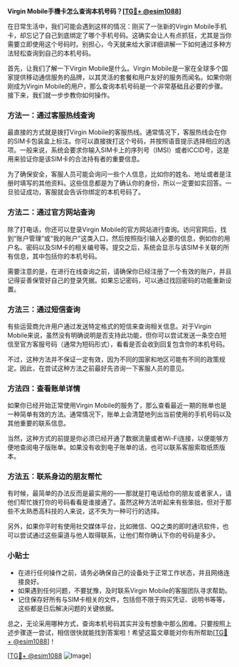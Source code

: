 **Virgin Mobile手機卡怎么查询本机号码？[[TG💪+ @esim1088](https://t.me/s/esim1088)]**

在日常生活中，我们可能会遇到这样的情况：刚买了一张新的Virgin Mobile手机卡，却忘记了自己到底绑定了哪个手机号码。这确实会让人有点抓狂，尤其是当你需要立即使用这个号码时。别担心，今天就来给大家详细讲解一下如何通过多种方法轻松查询到自己的本机号码。

首先，让我们了解一下Virgin Mobile是什么。Virgin Mobile是一家在全球多个国家提供移动通信服务的品牌，以其灵活的套餐和用户友好的服务而闻名。如果你刚刚成为Virgin Mobile的用户，那么查询本机号码是一个非常基础且必要的步骤。接下来，我们就一步步教你如何操作。

### 方法一：通过客服热线查询

最直接的方式就是拨打Virgin Mobile的客服热线。通常情况下，客服热线会在你的SIM卡包装盒上标注。你可以直接拨打这个号码，并按照语音提示选择相应的选项。一般来说，系统会要求你输入SIM卡上的序列号（IMSI）或者ICCID号，这是用来验证你是该SIM卡的合法持有者的重要信息。

为了确保安全，客服人员可能会询问一些个人信息，比如你的姓名、地址或者是注册时填写的其他资料。这些信息都是为了确认你的身份，所以一定要如实回答。一旦验证成功，客服就会告诉你绑定的本机号码了。

### 方法二：通过官方网站查询

除了打电话，你还可以登录Virgin Mobile的官方网站进行查询。访问官网后，找到“账户管理”或“我的账户”这类入口，然后按照指引输入必要的信息，例如你的用户名、密码以及SIM卡的相关编号等。提交之后，系统会显示与该SIM卡关联的所有信息，其中包括你的本机号码。

需要注意的是，在进行在线查询之前，请确保你已经注册了一个有效的账户，并且记得妥善保管好自己的登录凭据。如果忘记密码，可以通过找回密码的功能重新设置。

### 方法三：通过短信查询

有些运营商允许用户通过发送特定格式的短信来查询相关信息。对于Virgin Mobile来说，虽然没有明确说明是否支持此功能，但你可以尝试发送一条空白短信至官方客服号码（通常为短码形式），看看是否会收到回复包含你的本机号码。

不过，这种方法并不保证一定有效，因为不同的国家和地区可能有不同的政策规定。因此，在尝试这种方法之前最好先咨询一下客服人员的意见。

### 方法四：查看账单详情

如果你已经开始正常使用Virgin Mobile的服务了，那么查看最近一期的账单也是一种简单有效的方法。通常情况下，账单上会清楚地列出当前使用的手机号码以及其他重要的联系信息。

当然，这种方式的前提是你必须已经开通了数据流量或者Wi-Fi连接，以便能够方便地查阅电子版账单。如果没有收到电子账单的话，也可以联系客服索取纸质版本。

### 方法五：联系身边的朋友帮忙

有时候，最简单的办法反而是最实用的——那就是打电话给你的朋友或者家人，请他们帮忙拨打你的号码看看是谁接通了。虽然这种方法听起来有些笨拙，但对于那些不太熟悉高科技的人来说，这不失为一种可行的选择。

另外，如果你平时有使用社交媒体平台，比如微信、QQ之类的即时通讯软件，也可以尝试通过这些渠道与他人取得联系，让他们帮你确认下你的号码是多少。

### 小贴士

- 在进行任何操作之前，请务必确保自己的设备处于正常工作状态，并且网络连接良好。
- 如果遇到任何问题，不要犹豫，及时联系Virgin Mobile的客服团队寻求帮助。
- 记住保存好所有与SIM卡相关的文件，包括但不限于购买凭证、说明书等等，这些都是日后解决问题的关键依据。

总之，无论采用哪种方式，查询本机号码其实并没有想象中那么困难。只要按照上述步骤逐一尝试，相信很快就能找到答案啦！希望这篇文章能对你有所帮助[[TG💪+ @esim1088](https://t.me/s/esim1088)]！

[[TG💪+ @esim1088](https://t.me/s/esim1088) ![Image](https://i.postimg.cc/4NQfJmqS/Snipaste-2025-05-13-00-14-12.png)]